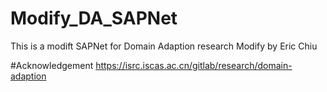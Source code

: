 # Modify_DA_SAPNet
This is a modift SAPNet for Domain Adaption research
Modify by Eric Chiu


#Acknowledgement
https://isrc.iscas.ac.cn/gitlab/research/domain-adaption
